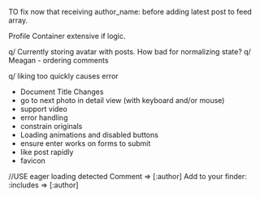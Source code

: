 
TO fix now that receiving author_name:
before adding latest post to feed array.

Profile Container extensive if logic.

q/ Currently storing avatar with posts. How bad for normalizing state?
q/ Meagan - ordering comments

q/ liking too quickly causes error

* Document Title Changes
* go to next photo in detail view (with keyboard and/or mouse)
* support video
* error handling
* constrain originals
* Loading animations and disabled buttons
* ensure enter works on forms to submit
* like post rapidly
* favicon


//USE eager loading detected
  Comment => [:author]
  Add to your finder: :includes => [:author]

